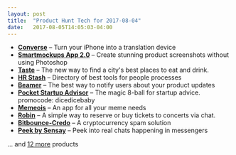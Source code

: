```yaml
---
layout: post
title:  "Product Hunt Tech for 2017-08-04"
date:   2017-08-05T14:05:03-04:00
---
```


* **[Converse](https://www.producthunt.com/posts/converse-2?utm_campaign=producthunt-api&utm_medium=api&utm_source=Application%3A+Daily+Digest+RSS+%28ID%3A+3202%29)** – Turn your iPhone into a translation device
* **[Smartmockups App 2.0](https://www.producthunt.com/posts/smartmockups-app-2-0?utm_campaign=producthunt-api&utm_medium=api&utm_source=Application%3A+Daily+Digest+RSS+%28ID%3A+3202%29)** – Create stunning product screenshots without using Photoshop
* **[Taste](https://www.producthunt.com/posts/taste-1b48364c-263d-47ad-8779-555d10599285?utm_campaign=producthunt-api&utm_medium=api&utm_source=Application%3A+Daily+Digest+RSS+%28ID%3A+3202%29)** – The new way to find a city's best places to eat and drink.
* **[HR Stash](https://www.producthunt.com/posts/hr-stash?utm_campaign=producthunt-api&utm_medium=api&utm_source=Application%3A+Daily+Digest+RSS+%28ID%3A+3202%29)** – Directory of best tools for people processes
* **[Beamer](https://www.producthunt.com/posts/beamer-2?utm_campaign=producthunt-api&utm_medium=api&utm_source=Application%3A+Daily+Digest+RSS+%28ID%3A+3202%29)** – The best way to notify users about your product updates
* **[Pocket Startup Advisor](https://www.producthunt.com/posts/pocket-startup-advisor?utm_campaign=producthunt-api&utm_medium=api&utm_source=Application%3A+Daily+Digest+RSS+%28ID%3A+3202%29)** – The magic 8-ball for startup advice. promocode: dicedicebaby
* **[Memeois](https://www.producthunt.com/posts/memeois?utm_campaign=producthunt-api&utm_medium=api&utm_source=Application%3A+Daily+Digest+RSS+%28ID%3A+3202%29)** – An app for all your meme needs
* **[Robin](https://www.producthunt.com/posts/robin-6?utm_campaign=producthunt-api&utm_medium=api&utm_source=Application%3A+Daily+Digest+RSS+%28ID%3A+3202%29)** – A simple way to reserve or buy tickets to concerts via chat.
* **[Bitbounce-Credo](https://www.producthunt.com/posts/bitbounce-credo?utm_campaign=producthunt-api&utm_medium=api&utm_source=Application%3A+Daily+Digest+RSS+%28ID%3A+3202%29)** – A cryptocurrency spam solution
* **[Peek by Sensay](https://www.producthunt.com/posts/peek-by-sensay?utm_campaign=producthunt-api&utm_medium=api&utm_source=Application%3A+Daily+Digest+RSS+%28ID%3A+3202%29)** – Peek into real chats happening in messengers

… and [12 more](https://www.producthunt.com/tech) products